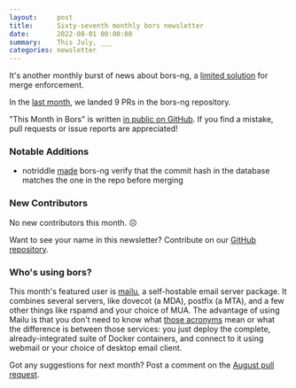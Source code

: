 ```yaml
---
layout:     post
title:      Sixty-seventh monthly bors newsletter
date:       2022-08-01 00:00:00
summary:    This July, ___
categories: newsletter
---
```


It's another monthly burst of news about bors-ng, a [limited solution](https://github.com/openenclave/openenclave/issues/2798) for merge enforcement.

In the [last month](https://github.com/bors-ng/bors-ng/pulls?q=is%3Apr+is%3Amerged+closed%3A2022-07-01..2022-07-31),
we landed 9 PRs in the bors-ng repository.

"This Month in Bors" is written [in public on GitHub][GitHub for TMiB].
If you find a mistake, pull requests or issue reports are appreciated!

[GitHub for TMiB]: https://github.com/bors-ng/bors-ng.github.io


### Notable Additions

* notriddle [made](https://github.com/bors-ng/bors-ng/pull/1520) bors-ng verify that the commit hash in the database matches the one in the repo before merging


### New Contributors

No new contributors this month. ☹️

Want to see your name in this newsletter? Contribute on our [GitHub repository](https://github.com/bors-ng/bors-ng).


### Who's using bors?

This month's featured user is [mailu](https://github.com/Mailu/Mailu), a self-hostable email server package. It combines several servers, like dovecot (a MDA), postfix (a MTA), and a few other things like rspamd and your choice of MUA. The advantage of using Mailu is that you don't need to know what [those acronyms](https://en.wikipedia.org/wiki/Email_agent_(infrastructure)) mean or what the difference is between those services: you just deploy the complete, already-integrated suite of Docker containers, and connect to it using webmail or your choice of desktop email client.

Got any suggestions for next month?
Post a comment on the [August pull request](https://github.com/bors-ng/bors-ng.github.io/pull/177).
